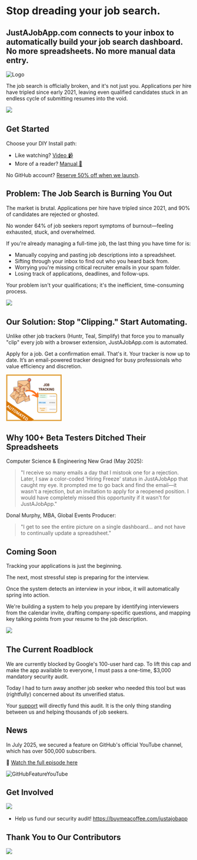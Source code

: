 # Stop dreading your job search.

## JustAJobApp.com connects to your inbox to automatically build your job search dashboard. No more spreadsheets. No more manual data entry.

<img width="50%" height="50%" alt="Logo" src="frontend/public/homepage/Problem2.png" />

The job search is officially broken, and it's not just you. Applications per hire have tripled since early 2021, leaving even qualified candidates stuck in an endless cycle of submitting resumes into the void.


[![](https://img.shields.io/static/v1?label=Sponsor&message=%E2%9D%A4&logo=GitHub&color=%23fe8e86)](https://github.com/sponsors/lnovitz)

## Get Started

Choose your DIY Install path: 
- Like watching? [Video 📹](https://github.com/just-a-job-app/jobseeker-analytics?tab=contributing-ov-file#-video-tutorial-diy-install) 
- More of a reader? [Manual 📖](https://github.com/just-a-job-app/jobseeker-analytics?tab=contributing-ov-file#-written-tutorial-diy-install)

No GitHub account? [Reserve 50% off when we launch](https://buymeacoffee.com/justajobapp).

## Problem: The Job Search is Burning You Out

The market is brutal. Applications per hire have tripled since 2021, and 90% of candidates are rejected or ghosted.

No wonder 64% of job seekers report symptoms of burnout—feeling exhausted, stuck, and overwhelmed.

If you're already managing a full-time job, the last thing you have time for is:
- Manually copying and pasting job descriptions into a spreadsheet.
- Sifting through your inbox to find out who you heard back from.
- Worrying you're missing critical recruiter emails in your spam folder.
- Losing track of applications, deadlines, and follow-ups.

Your problem isn't your qualifications; it's the inefficient, time-consuming process.

[![](https://img.shields.io/static/v1?label=Sponsor&message=%E2%9D%A4&logo=GitHub&color=%23fe8e86)](https://github.com/sponsors/lnovitz)

## Our Solution: Stop "Clipping." Start Automating.

Unlike other job trackers (Huntr, Teal, Simplify) that force you to manually "clip" every job with a browser extension, JustAJobApp.com is automated.

Apply for a job. Get a confirmation email. That's it. Your tracker is now up to date. It’s an email-powered tracker designed for busy professionals who value efficiency and discretion.

<img width="30%" height="30%" alt="Logo" src="frontend/public/homepage/Solution.png" />

## Why 100+ Beta Testers Ditched Their Spreadsheets

Computer Science & Engineering New Grad (May 2025):
> "I receive so many emails a day that I mistook one for a rejection. Later, I saw a color-coded 'Hiring Freeze' status in JustAJobApp that caught my eye. It prompted me to go back and find the email—it wasn't a rejection, but an invitation to apply for a reopened position. I would have completely missed this opportunity if it wasn't for JustAJobApp."

Donal Murphy, MBA, Global Events Producer:
> "I get to see the entire picture on a single dashboard... and not have to continually update a spreadsheet."

## Coming Soon

Tracking your applications is just the beginning. 

The next, most stressful step is preparing for the interview.

Once the system detects an interview in your inbox, it will automatically spring into action. 

We're building a system to help you prepare by identifying interviewers from the calendar invite, drafting company-specific questions, and mapping key talking points from your resume to the job description.


[![](https://img.shields.io/static/v1?label=Sponsor&message=%E2%9D%A4&logo=GitHub&color=%23fe8e86)](https://github.com/sponsors/lnovitz)

## The Current Roadblock

We are currently blocked by Google's 100-user hard cap. To lift this cap and make the app available to everyone, I must pass a one-time, $3,000 mandatory security audit.

Today I had to turn away another job seeker who needed this tool but was (rightfully) concerned about its unverified status.

Your [support](https://buymeacoffee.com/justajobapp) will directly fund this audit. It is the only thing standing between us and helping thousands of job seekers.

## News 

In July 2025, we secured a feature on GitHub's official YouTube channel, which has over 500,000 subscribers.

🎥 [Watch the full episode here](https://youtu.be/sbzKMVaYHZw?list=PL0ZEIUccq0tD_c7gV0lAMXDXl-xK4pxch&t=1260) 


<img width="75%" height="75%" alt="GitHubFeatureYouTube" src="frontend/public/contributors/GitHubFeatureYouTube.png" />


## Get Involved

[![](https://img.shields.io/static/v1?label=Sponsor&message=%E2%9D%A4&logo=GitHub&color=%23fe8e86)](https://github.com/sponsors/lnovitz)

- Help us fund our security audit! https://buymeacoffee.com/justajobapp


## Thank You to Our Contributors

<a href="https://github.com/just-a-job-app/jobseeker-analytics/graphs/contributors">
  <img src="https://contrib.rocks/image?repo=just-a-job-app/jobseeker-analytics" />
</a>
